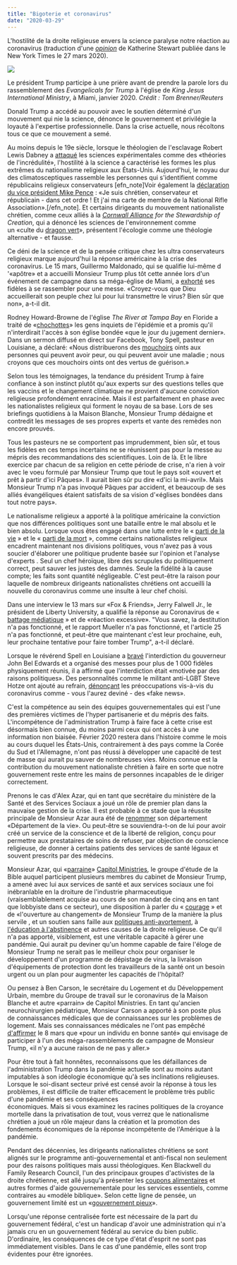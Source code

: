 ```yaml
---
title: "Bigoterie et coronavirus"
date: "2020-03-29"
---
```


L'hostilité de la droite religieuse envers la science paralyse notre réaction au coronavirus (traduction d'une _[opinion](https://www.nytimes.com/2020/03/27/opinion/coronavirus-trump-evangelicals.html)_ de Katherine Stewart publiée dans le New York Times le 27 mars 2020).

![](https://blog.atlant.is/wp-content/uploads/2020/03/trump-king-jesus.jpg)

Le président Trump participe à une prière avant de prendre la parole lors du rassemblement des _Evangelicals for Trump_ à l'église de _King Jesus International Ministry_, à Miami, janvier 2020. _Crédit : Tom Brenner/Reuters_

Donald Trump a accédé au pouvoir avec le soutien déterminé d'un mouvement qui nie la science, dénonce le gouvernement et privilégie la loyauté à l'expertise professionnelle. Dans la crise actuelle, nous récoltons tous ce que ce mouvement a semé.

Au moins depuis le 19e siècle, lorsque le théologien de l'esclavage Robert Lewis Dabney a [attaqué](http://www.newhopefairfax.org/files/Dabney_Theo-logical_Limites_of_Science.pdf) les sciences expérimentales comme des «théories de l'incrédulité», l'hostilité à la science a caractérisé les formes les plus extrêmes du nationalisme religieux aux États-Unis. Aujourd'hui, le noyau dur des climatosceptiques rassemble les personnes qui s'identifient comme républicains religieux conservateurs \[efn\_note\]Voir également la [déclaration du vice président Mike Pence](https://twitter.com/vp/status/992485053358845953) : «Je suis chrétien, conservateur et républicain - dans cet ordre ! Et j'ai ma carte de membre de la National Rifle Association».\[/efn\_note\]. Et certains dirigeants du mouvement nationaliste chrétien, comme ceux alliés à la _[Cornwall Alliance](https://cornwallalliance.org/) for the Stewardship of Creation_, qui a dénoncé les sciences de l'environnement comme  
un «culte du [dragon vert](https://cornwallalliance.org/2010/11/sounding-the-alarm-about-dangerous-environmental-extremism-explosive-new-dvd-series-resisting-the-green-dragon-now-being-distributed-nationally-and-abroad/)», présentent l'écologie comme une théologie alternative - et fausse.

Ce déni de la science et de la pensée critique chez les ultra conservateurs religieux marque aujourd'hui la réponse américaine à la crise des coronavirus. Le 15 mars, Guillermo Maldonado, qui se qualifie lui-même d '«apôtre» et a accueilli Monsieur Trump plus tôt cette année lors d'un événement de campagne dans sa méga-église de Miami, a [exhorté](https://www.miamiherald.com/news/local/community/miami-dade/article241209151.html) ses fidèles à se rassembler pour une messe. «Croyez-vous que Dieu accueillerait son peuple chez lui pour lui transmettre le virus? Bien sûr que non», a-t-il dit.

Rodney Howard-Browne de l'église _The River at Tampa Bay_ en Floride a traité de «[chochottes](https://www.lgbtqnation.com/2020/03/pastor-laid-hands-trump-says-avoiding-coronavirus-pansies/)» les gens inquiets de l'épidémie et a promis qu'il n'interdirait l'accès à son église bondée «que le jour du jugement dernier». Dans un sermon diffusé en direct sur Facebook, Tony Spell, pasteur en Louisiane, a déclaré: «Nous distribuerons des [mouchoirs](https://www.newsweek.com/pastor-holds-service-over-1000-parishoners-defiance-large-gathering-ban-1493113) oints aux personnes qui peuvent avoir peur, ou qui peuvent avoir une maladie ; nous croyons que ces mouchoirs oints ont des vertus de guérison.»

Selon tous les témoignages, la tendance du président Trump à faire confiance à son instinct plutôt qu'aux experts sur des questions telles que les vaccins et le changement climatique ne provient d'aucune conviction religieuse profondément enracinée. Mais il est parfaitement en phase avec les nationalistes religieux qui forment le noyau de sa base. Lors de ses briefings quotidiens à la Maison Blanche, Monsieur Trump dédaigne et contredit les messages de ses propres experts et vante des remèdes non encore prouvés.

Tous les pasteurs ne se comportent pas imprudemment, bien sûr, et tous les fidèles en ces temps incertains ne se réunissent pas pour la messe au mépris des recommandations des scientifiques. Loin de là. Et le libre exercice par chacun de sa religion en cette période de crise, n'a rien à voir avec le voeu formulé par Monsieur Trump que tout le pays soit «ouvert et prêt à partir d'ici Pâques». Il aurait bien sûr pu dire «d'ici la mi-avril». Mais Monsieur Trump n'a pas invoqué Pâques par accident, et beaucoup de ses alliés évangéliques étaient satisfaits de sa vision d'«églises bondées dans tout notre pays».

Le nationalisme religieux a apporté à la politique américaine la conviction que nos différences politiques sont une bataille entre le mal absolu et le bien absolu. Lorsque vous êtes engagé dans une lutte entre le « [parti de la vie](https://davidson.house.gov/media-center/press-releases/rep-davidson-remembers-phyllis-schlafly) » et le « [parti de la mort](https://www.amazon.com/Party-Death-Democrats-Courts-Disregard/dp/1596980044) », comme certains nationalistes religieux encadrent maintenant nos divisions politiques, vous n'avez pas à vous soucier d'élaborer une politique prudente basée sur l'opinion et l'analyse d'experts . Seul un chef héroïque, libre des scrupules du politiquement correct, peut sauver les justes des damnés. Seule la fidélité à la cause compte; les faits sont quantité négligeable. C'est peut-être la raison pour laquelle de nombreux dirigeants nationalistes chrétiens ont accueilli la nouvelle du coronavirus comme une insulte à leur chef choisi.

Dans une interview le 13 mars sur «Fox & Friends», Jerry Falwell Jr., le président de Liberty University, a qualifié la réponse au Coronavirus de « [battage médiatique](https://www.thedailybeast.com/jerry-falwell-jr-suggests-to-fox-and-friends-that-north-korea-created-the-coronavirus) » et de «réaction excessive». "Vous savez, la destitution n'a pas fonctionné, et le rapport Mueller n'a pas fonctionné, et l'article 25 n'a pas fonctionné, et peut-être que maintenant c'est leur prochaine, euh, leur prochaine tentative pour faire tomber Trump", a-t-il déclaré.

Lorsque le révérend Spell en Louisiane a [bravé](https://www.nbcnews.com/news/us-news/louisiana-pastor-defies-coronavirus-order-draws-over-1-000-people-n1168501) l'interdiction du gouverneur John Bel Edwards et a organisé des messes pour plus de 1 000 fidèles physiquement réunis, il a affirmé que l'interdiction était «motivée par des raisons politiques». Des personnalités comme le militant anti-LGBT Steve Hotze ont ajouté au refrain, [dénonçant](https://www.youtube.com/watch?v=OQgsJL5_EbI&feature=youtu.be) les préoccupations vis-à-vis du coronavirus comme - 
vous l'aurez deviné - des «fake news».

C'est la compétence au sein des équipes gouvernementales qui est l'une des premières victimes de l'hyper partisanerie et du mépris des faits. L'incompétence de l'administration Trump à faire face à cette crise est désormais bien connue, du moins parmi ceux qui ont accès à une information non biaisée. Février 2020 restera dans l'histoire comme le mois au cours duquel les États-Unis, contrairement à des pays comme la Corée du Sud et l'Allemagne, n'ont pas réussi à développer une capacité de test de masse qui aurait pu sauver de nombreuses vies. Moins connue est la contribution du mouvement nationaliste chrétien à faire en sorte que notre gouvernement reste entre les mains de personnes incapables de le diriger correctement.

Prenons le cas d'Alex Azar, qui en tant que secrétaire du ministère de la Santé et des Services Sociaux a joué un rôle de premier plan dans la mauvaise gestion de la crise. Il est probable à ce stade que la réussite principale de Monsieur Azar aura été de [renommer](https://www.hhs.gov/about/news/2020/01/23/hhs-secretary-azar-statement-on-march-for-life.html) son département «Département de la vie». Ou peut-être se souviendra-t-on de lui pour avoir créé un service de la conscience et de la liberté de religion, conçu pour permettre aux prestataires de soins de refuser, par objection de conscience religieuse, de donner à certains patients des services de santé légaux et souvent prescrits par des médecins.

Monsieur Azar, qui «[parraine](https://capmin.org/ministries/washington-dc/white-house-cabinet-sponsors/)» [Capitol Ministries](https://www.nytimes.com/2018/12/31/opinion/trump-evangelicals-cyrus-king.html), le groupe d'étude de la Bible auquel participent plusieurs membres du cabinet de Monsieur Trump, a amené avec lui aux services de santé et aux services sociaux une foi inébranlable en la droiture de l'industrie pharmaceutique (vraisemblablement acquise au cours de son mandat de cinq ans en tant que lobbyiste dans ce secteur), une disposition à parler du « [courage](https://www.hhs.gov/about/leadership/secretary/speeches/2018-speeches/remarks-to-the-heritage-foundation.html) » et de «l'ouverture au changement» de Monsieur Trump de la manière la plus servile , et un soutien sans faille aux [politiques anti-avortement](https://www.latimes.com/politics/story/2020-01-24/trump-administration-moves-against-california-on-abortion-coverage), à [l'éducation à l'abstinence](https://www.teenvogue.com/story/planned-parenthood-sues-over-abstinence-only-sex-ed) et autres causes de la droite religieuse. Ce qu'il n'a pas apporté, visiblement, est une véritable capacité à gérer une pandémie. Qui aurait pu deviner qu'un homme capable de faire l'éloge de Monsieur Trump ne serait pas le meilleur choix pour organiser le développement d'un programme de dépistage de virus, la livraison d'équipements de protection dont les travailleurs de la santé ont un besoin urgent ou un plan pour augmenter les capacités de l'hôpital?

Ou pensez à Ben Carson, le secrétaire du Logement et du Développement Urbain, membre du Groupe de travail sur le coronavirus de la Maison Blanche et autre «parrain» de Capitol Ministries. En tant qu'ancien neurochirurgien pédiatrique, Monsieur Carson a apporté à son poste plus de connaissances médicales que de connaissances sur les problèmes de logement. Mais ses connaissances médicales ne l'ont pas empêché [d'affirmer](https://abcnews.go.com/Politics/week-transcript-20-sen-bernie-sanders-dr-ben/story?id=69465733) le 8 mars que «pour un individu en bonne santé» qui envisage de participer à l'un des méga-rassemblements de campagne de Monsieur Trump, «il n'y a aucune raison de ne pas y aller.»

Pour être tout à fait honnêtes, reconnaissons que les défaillances de l'administration Trump dans la pandémie actuelle sont au moins autant imputables à son idéologie économique qu'à ses inclinations religieuses. Lorsque le soi-disant secteur privé est censé avoir la réponse à tous les problèmes, il est difficile de traiter efficacement le problème très public d'une pandémie et ses conséquences  
économiques. Mais si vous examinez les racines politiques de la croyance mortelle dans la privatisation de tout, vous verrez que le nationalisme chrétien a joué un rôle majeur dans la création et la promotion des fondements économiques de la réponse incompétente de l'Amérique à la pandémie.

Pendant des décennies, les dirigeants nationalistes chrétiens se sont alignés sur le programme anti-gouvernemental et anti-fiscal non seulement pour des raisons politiques mais aussi théologiques. Ken Blackwell du Family Research Council, l'un des principaux groupes d'activistes de la droite chrétienne, est allé jusqu'à présenter les [coupons alimentaires](https://www.frc.org/op-eds/trump-and-welfare-reform-no-more-free-lunch) et autres formes d'aide gouvernementale pour les services essentiels, comme contraires au «modèle biblique». Selon cette ligne de pensée, un gouvernement limité est un «[gouvernement pieux](https://www.acton.org/pub/religion-liberty/volume-7-number-1/biblical-foundations-limited-government)».

Lorsqu'une réponse centralisée forte est nécessaire de la part du gouvernement fédéral, c'est un handicap d'avoir une administration qui n'a jamais cru en un gouvernement fédéral au service du bien public. D'ordinaire, les conséquences de ce type d'état d'esprit ne sont pas immédiatement visibles. Dans le cas d'une pandémie, elles sont trop évidentes pour être ignorées.
